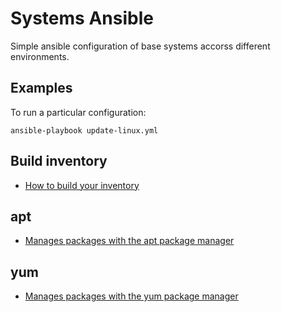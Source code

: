 # Systems Ansible

Simple ansible configuration of base systems accorss different environments.

## Examples

To run a particular configuration:

```
ansible-playbook update-linux.yml
```

## Build inventory

- [How to build your inventory](https://docs.ansible.com/ansible/latest/user_guide/intro_inventory.html)

## apt 
- [Manages packages with the apt package manager](https://docs.ansible.com/ansible/latest/collections/ansible/builtin/apt_module.html)

## yum 
- [Manages packages with the yum package manager](https://docs.ansible.com/ansible/latest/collections/ansible/builtin/yum_module.html)